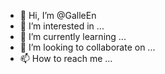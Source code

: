 - 👋 Hi, I’m @GalleEn
- 👀 I’m interested in ...
- 🌱 I’m currently learning ...
- 💞️ I’m looking to collaborate on ...
- 📫 How to reach me ...

<!---
GalleEn/GalleEn is a ✨ special ✨ repository because its `README.md` (this file) appears on your GitHub profile.
You can click the Preview link to take a look at your changes.
--->
